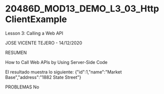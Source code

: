 # 20486D_MOD13_DEMO_L3_03_HttpClientExample
Lesson 3: Calling a Web API 

JOSE VICENTE TEJERO - 14/12/2020

RESUMEN

How to Call Web APIs by Using Server-Side Code

El resultado muestra lo siguiente:  {"id":1,"name":"Market Base","address":"1882  State Street"}

PROBLEMAS
No
